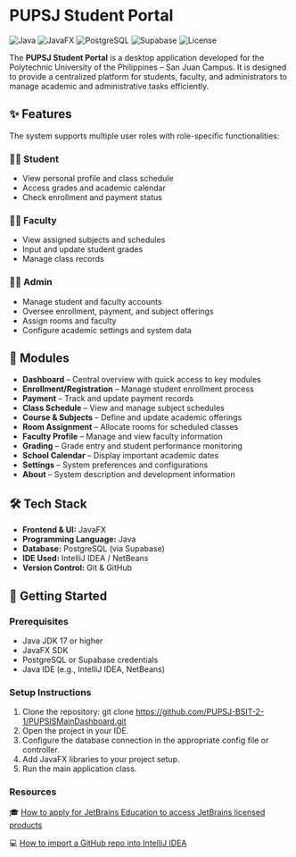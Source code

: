 # PUPSJ Student Portal

![Java](https://img.shields.io/badge/Language-Java-orange)
![JavaFX](https://img.shields.io/badge/Framework-JavaFX-blue)
![PostgreSQL](https://img.shields.io/badge/Database-PostgreSQL-336791?logo=postgresql&logoColor=white)
![Supabase](https://img.shields.io/badge/Hosted%20On-Supabase-3ECF8E?logo=supabase&logoColor=white)
![License](https://img.shields.io/badge/License-Academic-lightgrey)

The **PUPSJ Student Portal** is a desktop application developed for the Polytechnic University of the Philippines – San Juan Campus. It is designed to provide a centralized platform for students, faculty, and administrators to manage academic and administrative tasks efficiently.

## ✨ Features

The system supports multiple user roles with role-specific functionalities:

### 👩‍🎓 Student
- View personal profile and class schedule
- Access grades and academic calendar
- Check enrollment and payment status

### 👨‍🏫 Faculty
- View assigned subjects and schedules
- Input and update student grades
- Manage class records

### 🧑‍💼 Admin
- Manage student and faculty accounts
- Oversee enrollment, payment, and subject offerings
- Assign rooms and faculty
- Configure academic settings and system data

## 📂 Modules

- **Dashboard** – Central overview with quick access to key modules
- **Enrollment/Registration** – Manage student enrollment process
- **Payment** – Track and update payment records
- **Class Schedule** – View and manage subject schedules
- **Course & Subjects** – Define and update academic offerings
- **Room Assignment** – Allocate rooms for scheduled classes
- **Faculty Profile** – Manage and view faculty information
- **Grading** – Grade entry and student performance monitoring
- **School Calendar** – Display important academic dates
- **Settings** – System preferences and configurations
- **About** – System description and development information

## 🛠️ Tech Stack

- **Frontend & UI:** JavaFX
- **Programming Language:** Java
- **Database:** PostgreSQL (via Supabase)
- **IDE Used:** IntelliJ IDEA / NetBeans
- **Version Control:** Git & GitHub

## 🚀 Getting Started

### Prerequisites

- Java JDK 17 or higher
- JavaFX SDK
- PostgreSQL or Supabase credentials
- Java IDE (e.g., IntelliJ IDEA, NetBeans)

### Setup Instructions

1. Clone the repository:
   git clone https://github.com/PUPSJ-BSIT-2-1/PUPSISMainDashboard.git
2. Open the project in your IDE. 
3. Configure the database connection in the appropriate config file or controller.
4. Add JavaFX libraries to your project setup.
5. Run the main application class.

### Resources
🎓 [How to apply for JetBrains Education to access JetBrains licensed products](https://docs.google.com/document/d/1cbgdUefiEWQ4Foq3Q5nGUtfgU6kKiZ5xkK33xzJElcE/edit?tab=t.tttu3fjvgg7b)

💻 [How to import a GitHub repo into IntelliJ IDEA](https://docs.google.com/document/d/1cbgdUefiEWQ4Foq3Q5nGUtfgU6kKiZ5xkK33xzJElcE/edit?tab=t.ni9ng2lq75rw)
